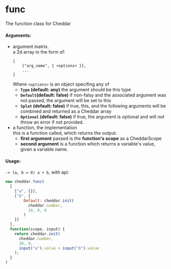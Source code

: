 # func

The function class for Cheddar

#### Arguments:
 - argument matrix.  
   a 2d array in the form of:
   ```
   [
       ["arg_name", { <options> }],
       ...
   ]
   ```
   Where `<options>` is an object specifing any of
   - **`Type` (default: any)** the argument should be this type
   - **`Default`(default: false)** if non-falsy and the associated argument was not passed, the argument will be set to this
   - **`Splat` (default: false)** if true, this, and the following arguments will be combined and returned as a Cheddar array
   - **`Optional` (default: false)** if true, the argument is optional and will _not_ throw an error if not provided.
 - a function, the implementation  
   this is a function called, which returns the output.
   - **first argument** passed is the **function's scope** as a CheddarScope
   - **second argument** is a function which returns a variable's value, given a variable name.

#### Usage:
`-> (a, b = 0) a + b`, with api:
```js
new cheddar.func(
  [
    ["a", {}],
    ["b", {
        Default: cheddar.init(
          cheddar.number,
          10, 0, 0
        )
    }]
  ],
  function(scope, input) {
    return cheddar.init(
      cheddar.number,
      10, 0,
      input("a").value + input("b").value
    );
  }
)
```